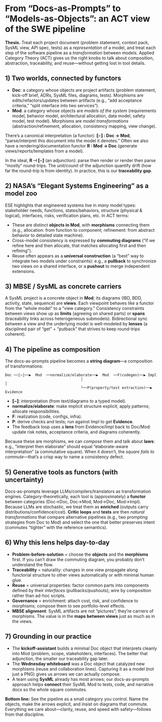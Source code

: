 # From “Docs-as-Prompts” to “Models-as-Objects”: an ACT view of the SWE pipeline

**Thesis.** Treat each project document (problem statement, context pack, SysML view, API spec, tests) as a *representation* of a model, and treat each step of the software pipeline as a *transformation* between models. Applied Category Theory (ACT) gives us the right knobs to talk about composition, abstraction, traceability, and reuse—without getting lost in tool details.

## 1) Two worlds, connected by functors

* **Doc**: a category whose objects are project artifacts (problem statement, kick-off brief, ADRs, SysML files, diagrams, tests). Morphisms are edits/refactors/updates between artifacts (e.g., “add acceptance criteria,” “split interface into two services”).
* **Mod**: a category whose objects are *models of the system* (requirements model, behavior model, architectural allocation, data model, safety model, test model). Morphisms are *model transformations* (abstraction/refinement, allocation, consistency mapping, view change).

There’s a canonical interpretation (a functor):
**⟦–⟧ : Doc → Mod**, “parse/interpret this document into the model it denotes.”
Often we also have a rendering/documentation functor **R : Mod → Doc** (generate views/reports/templates from a model).

In the ideal, **R ⊣ ⟦–⟧** (an adjunction): parse then render or render then parse “mostly” round-trips. The *unit/counit* of the adjunction quantify drift (how far the round-trip is from identity). In practice, this is our **traceability gap**.

## 2) NASA’s “Elegant Systems Engineering” as a model zoo

ESE highlights that engineered systems live in *many* model types: stakeholder needs, functions, states/behaviors, structure (physical & logical), interfaces, risks, verification plans, etc. In ACT terms:

* These are distinct **objects in Mod**, with **morphisms** connecting them (e.g., allocation: from function to component; refinement: from abstract behavior to detailed state machine).
* Cross-model consistency is expressed by **commuting diagrams** (“if we refine here and then allocate, that matches allocating first and then refining”).
* Reuse often appears as a **universal construction** (a “best” way to integrate two models under constraints): e.g., a **pullback** to synchronize two views on a shared interface, or a **pushout** to merge independent extensions.

## 3) MBSE / SysML as concrete carriers

A SysML project is a concrete object in **Mod**; its diagrams (IBD, BDD, activity, state, sequence) are **views**. Each viewpoint behaves like a functor from the “whole model” to a “view category.” Consistency constraints between views show up as **limits** (agreeing on shared parts) or **spans** (traceability links across heterogeneous submodels). Bidirectional sync between a view and the underlying model is well-modeled by **lenses** (a disciplined pair of “get” + “putback” that strives to keep round-trips coherent).

## 4) The pipeline as composition

The docs-as-prompts pipeline becomes a **string diagram**—a composition of transformations:

```
Doc ──⟦–⟧──▶  Mod  ──normalize/elaborate──▶  Mod  ──F(codegen)──▶ Impl
                                   │                                   │
                                   └──P(property/test extraction)──▶ Evidence
```

* **⟦–⟧**: interpretation (from text/diagrams to a typed model).
* **normalize/elaborate**: make implicit structure explicit; apply patterns; allocate responsibilities.
* **F**: realization (code, configs, infra).
* **P**: derive checks and tests; run against Impl to get **Evidence**.
* The feedback loop uses a **lens** from Evidence/Impl back to Doc/Mod: update risk notes, acceptance criteria, and diagrams coherently.

Because these are morphisms, we can *compose* them and talk about **laws**: e.g., “interpret then elaborate” should equal “elaborate-aware interpretation” (a commutative square). When it doesn’t, the *square fails to commute*—that’s a crisp way to name a consistency defect.

## 5) Generative tools as functors (with uncertainty)

Docs-as-prompts leverage LLMs/compilers/translators as transformation engines. Category-theoretically, each tool is (approximately) a **functor** between categories (Doc→Doc, Doc→Mod, Mod→Doc, Mod→Impl). Because LLMs are stochastic, we treat them as **enriched** (outputs carry distributions/confidence/cost). **Critic loops** and **tests** are then *natural transformations* that compare alternative pipelines (e.g., two prompting strategies from Doc to Mod) and select the one that better preserves intent (commutes “tighter” with the reference semantics).

## 6) Why this lens helps day-to-day

* **Problem-before-solution** = choose the **objects** and the **morphisms** first. If you can’t draw the commuting diagram, you probably don’t understand the flow.
* **Traceability** = naturality: changes in one view propagate along functorial structure to other views automatically or with minimal human glue.
* **Reuse** = universal properties: factor common parts into components defined by their *interfaces* (pullbacks/pushouts); wire by composition rather than ad-hoc scripts.
* **Governance** = enrichment: attach cost, risk, and confidence to morphisms; compose them to see portfolio-level effects.
* **MBSE alignment**: SysML artifacts are not “pictures”; they’re carriers of morphisms. The value is in the **maps between views** just as much as in the views.

## 7) Grounding in our practice

* The **kickoff-assistant** builds a minimal Doc object that interprets cleanly into Mod (problem, scope, stakeholders, interfaces). The better that adjunction, the smaller our traceability gap later.
* The **Wednesday whiteboard** was a Doc object that catalyzed new morphisms (reuse and collaboration lines). Capturing it as a model (not just a PNG) gives us arrows we can actually compose.
* A team using **SysML** already has most arrows; our docs-as-prompts approach helps **connect** their SysML Mod to tests, code, and narrative docs so the whole square commutes.

**Bottom line:** See the pipeline as a small category you control. Name the objects, make the arrows explicit, and insist on diagrams that commute. Everything we care about—clarity, reuse, and speed with safety—follows from that discipline.

